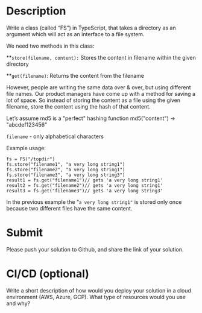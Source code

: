 # Description

Write a class (called “FS”) in TypeScript, that takes a directory as an argument which will act as an interface to a file system.

We need two methods in this class:

**<code>store(filename, content):</code></strong> Stores the content in filename within the given directory

**<code>get(filename)</code></strong>: Returns the content from the filename

However, people are writing the same data over & over, but using different file names. Our product managers have come up with a method for saving a lot of space. So instead of storing the content as a file using the given filename, store the content using the hash of that content.

Let’s assume md5 is a "perfect" hashing function md5("content") -> "abcdef123456"

`filename` - only alphabetical characters

Example usage:


```
fs = FS("/topdir")
fs.store("filename1", "a very long string1")
fs.store("filename2", "a very long string1")
fs.store("filename3", "a very long string3")
result1 = fs.get("filename1")// gets 'a very long string1'
result2 = fs.get("filename2")// gets 'a very long string1'
result3 = fs.get("filename3")// gets 'a very long string3'
```


In the previous example the “`a very long string1"` is stored only once because two different files have the same content.


# Submit

Please push your solution to Github, and share the link of your solution.


# CI/CD (optional)

Write a short description of how would you deploy your solution in a cloud environment (AWS, Azure, GCP). What type of resources would you use and why?
